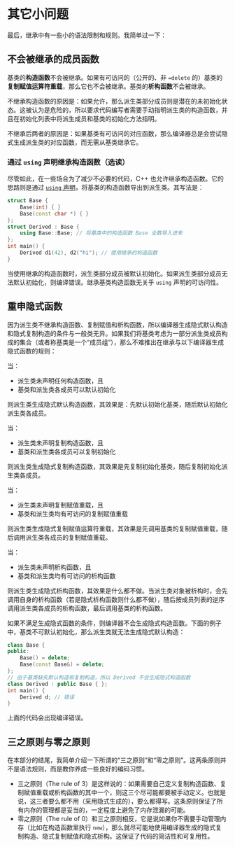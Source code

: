 # 其它小问题

最后，继承中有一些小的语法限制和规则。我简单过一下：

## 不会被继承的成员函数

基类的**构造函数**不会被继承。如果有可访问的（公开的、非 `=delete` 的）基类的**复制赋值运算符重载**，那么它也不会被继承。基类的**析构函数**不会被继承。

不继承构造函数的原因是：如果允许，那么派生类部分成员则是潜在的未初始化状态。这被认为是危险的，所以要求代码编写者需要手动指明派生类的构造函数，并且在初始化列表中将派生成员和基类的初始化方法指明。

不继承后两者的原因是：如果基类有可访问的对应函数，那么编译器总是会尝试隐式生成派生类的对应函数，而无需从基类继承它。

### 通过 `using` 声明继承构造函数（选读）

尽管如此，在一些场合为了减少不必要的代码，C++ 也允许继承构造函数。它的思路则是通过 [`using` 声明](ch07/inheritance/about_member_name#类作用域下的-using-声明（选读）)，将基类的构造函数导出到派生类。其写法是：
```cpp
struct Base {
    Base(int) { }
    Base(const char *) { }
};
struct Derived : Base {
    using Base::Base; // 将基类中的构造函数 Base 全数导入进来
};
int main() {
    Derived d1(42), d2("hi"); // 使用继承的构造函数
}
```

当使用继承的构造函数时，派生类部分成员被默认初始化。如果派生类部分成员无法默认初始化，则编译错误。继承基类构造函数无关乎 `using` 声明的可访问性。

## 重申隐式函数

因为派生类不继承构造函数、复制赋值和析构函数，所以编译器生成隐式默认构造和隐式复制构造的条件与一般类无异。如果我们将基类考虑为一部分派生类成员构成的集合（或者称基类是一个“成员组”），那么不难推出在继承与以下编译器生成隐式函数的规则：

当：
- 派生类未声明任何构造函数，且
- 基类和派生类各成员可以默认初始化

则派生类生成隐式默认构造函数，其效果是：先默认初始化基类，随后默认初始化派生类各成员。

当：
- 派生类未声明复制构造函数，且
- 基类和派生类各成员可以复制初始化

则派生类生成隐式复制构造函数，其效果是先复制初始化基类，随后复制初始化派生类各成员。

当：
- 派生类未声明复制赋值重载，且
- 基类和派生类均有可访问的复制赋值重载

则派生类生成隐式复制赋值运算符重载，其效果是先调用基类的复制赋值重载，随后调用派生类各成员的复制赋值重载。

当：
- 派生类未声明析构函数，且
- 基类和派生类均有可访问的析构函数

则派生类生成隐式析构函数，其效果是什么都不做。当派生类对象被析构时，会先调用自身的析构函数（若是隐式析构函数则什么都不做），随后按成员列表的逆序调用派生类各成员的析构函数，最后调用基类的析构函数。

如果不满足生成隐式函数的条件，则编译器不会生成隐式构造函数。下面的例子中，基类不可默认初始化，那么派生类就无法生成隐式默认构造：
```cpp
class Base {
public:
    Base() = delete;
    Base(const Base&) = delete;
};
// 由于基类缺失默认构造和复制构造，所以 Derived 不会生成隐式构造函数
class Derived : public Base { };
int main() {
    Derived d; // 错误
}
```

上面的代码会出现编译错误。

## 三之原则与零之原则

在本部分的结尾，我简单介绍一下所谓的“三之原则”和“零之原则”。这两条原则并不是语法规则，而是教你养成一些良好的编码习惯。
- 三之原则（The rule of 3）是这样说的：如果需要自己定义复制构造函数、复制赋值重载或析构函数的其中一个，则这三个尽可能都要被手动定义。也就是说，这三者要么都不用（采用隐式生成的），要么都得写。这条原则保证了所有内存的管理都是妥当的，一定程度上避免了内存泄漏的可能。
- 零之原则（The rule of 0）和三之原则相反，它是说如果你不需要手动管理内存（比如在构造函数里执行 `new`），那么就尽可能地使用编译器生成的隐式复制构造、隐式复制赋值和隐式析构。这保证了代码的简洁性和可复用性。